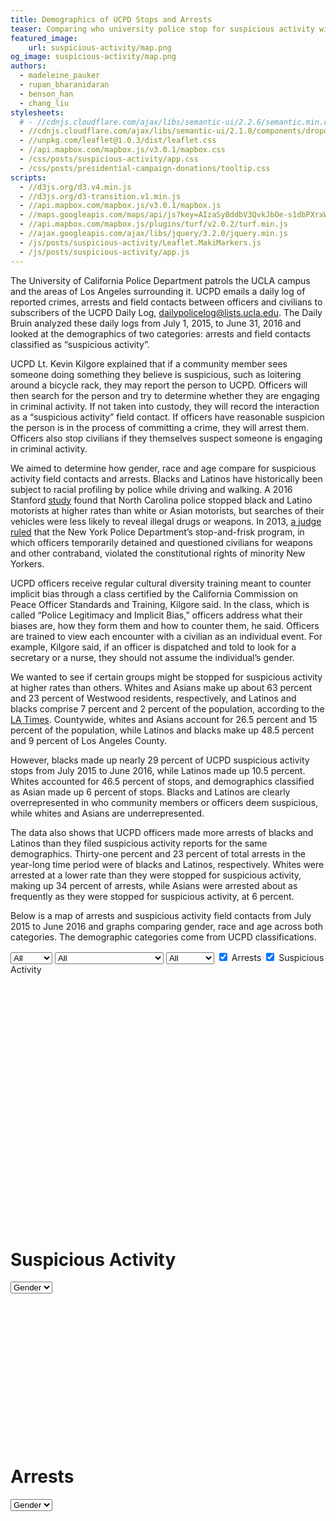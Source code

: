 ```yaml
---
title: Demographics of UCPD Stops and Arrests
teaser: Comparing who university police stop for suspicious activity with who they arrest, and looking at how the demographics of those stopped and arrested compare with Westwood's demographics.
featured_image:
    url: suspicious-activity/map.png
og_image: suspicious-activity/map.png
authors:
  - madeleine_pauker
  - rupan_bharanidaran
  - benson_han
  - chang_liu
stylesheets:
  # - //cdnjs.cloudflare.com/ajax/libs/semantic-ui/2.2.6/semantic.min.css
  - //cdnjs.cloudflare.com/ajax/libs/semantic-ui/2.1.8/components/dropdown.min.css
  - //unpkg.com/leaflet@1.0.3/dist/leaflet.css
  - //api.mapbox.com/mapbox.js/v3.0.1/mapbox.css
  - /css/posts/suspicious-activity/app.css
  - /css/posts/presidential-campaign-donations/tooltip.css
scripts:
  - //d3js.org/d3.v4.min.js
  - //d3js.org/d3-transition.v1.min.js
  - //api.mapbox.com/mapbox.js/v3.0.1/mapbox.js
  - //maps.googleapis.com/maps/api/js?key=AIzaSyBddbV3QvkJbOe-s1dbPXrxWV1Sy4z8nR0"
  - //api.mapbox.com/mapbox.js/plugins/turf/v2.0.2/turf.min.js
  - //ajax.googleapis.com/ajax/libs/jquery/3.2.0/jquery.min.js
  - /js/posts/suspicious-activity/Leaflet.MakiMarkers.js
  - /js/posts/suspicious-activity/app.js
---
```


The University of California Police Department patrols the UCLA campus and the
areas of Los Angeles surrounding it. UCPD emails a daily log of reported crimes,
arrests and field contacts between officers and civilians to subscribers of the
UCPD Daily Log, dailypolicelog@lists.ucla.edu. The Daily Bruin analyzed these
daily logs from July 1, 2015, to June 31, 2016 and looked at the demographics of
two categories: arrests and field contacts classified as “suspicious activity”.

UCPD Lt. Kevin Kilgore explained that if a community member sees someone doing
something they believe is suspicious, such as loitering around a bicycle rack,
they may report the person to UCPD. Officers will then search for the person and
try to determine whether they are engaging in criminal activity. If not taken
into custody, they will record the interaction as a “suspicious activity” field
contact. If officers have reasonable suspicion the person is in the process of
committing a crime, they will arrest them. Officers also stop civilians if they
themselves suspect someone is engaging in criminal activity.

We aimed to determine how gender, race and age compare for suspicious activity
field contacts and arrests. Blacks and Latinos have historically been
subject to racial profiling by police while driving and walking. A 2016 Stanford
[study](https://news.stanford.edu/2016/06/28/stanford-researchers-develop-new-statistical-test-shows-racial-profiling-police-traffic-stops/)
found that North Carolina police stopped black and Latino motorists at higher
rates than white or Asian motorists, but searches of their vehicles were less
likely to reveal illegal drugs or weapons. In 2013,
[a judge ruled](http://www.nytimes.com/2013/08/13/opinion/racial-discrimination-in-stop-and-frisk.html)
that the New York Police Department’s stop-and-frisk program, in which officers
temporarily detained and questioned civilians for weapons and other contraband,
violated the constitutional rights of minority New Yorkers.

UCPD officers receive regular cultural diversity training meant to counter
implicit bias through a class certified by the California Commission on Peace
Officer Standards and Training, Kilgore said. In the class, which is called
“Police Legitimacy and Implicit Bias,” officers address what their biases are,
how they form them and how to counter them, he said. Officers are trained to
view each encounter with a civilian as an individual event. For example, Kilgore
said, if an officer is dispatched and told to look for a secretary or a nurse,
they should not assume the individual’s gender.

We wanted to see if certain groups might be stopped for suspicious activity at
higher rates than others. Whites and Asians make up about 63 percent and 23
percent of Westwood residents, respectively, and Latinos and blacks
comprise 7 percent and 2 percent of the population, according to the
[LA Times](http://maps.latimes.com/neighborhoods/neighborhood/westwood/#ethnicity).
Countywide, whites and Asians account for 26.5 percent and 15 percent of the
population, while Latinos and blacks make up 48.5 percent and 9
percent of Los Angeles County.

However, blacks made up nearly 29 percent of UCPD suspicious activity
stops from July 2015 to June 2016, while Latinos made up 10.5 percent. Whites
accounted for 46.5 percent of stops, and demographics classified as Asian made
up 6 percent of stops. Blacks and Latinos are clearly overrepresented
in who community members or officers deem suspicious, while whites and Asians
are underrepresented.

The data also shows that UCPD officers made more arrests of blacks
and Latinos than they filed suspicious activity reports for the same
demographics. Thirty-one percent and 23 percent of total arrests in the
year-long time period were of blacks and Latinos, respectively.
Whites were arrested at a lower rate than they were stopped for suspicious
activity, making up 34 percent of arrests, while Asians were arrested about as
frequently as they were stopped for suspicious activity, at 6 percent.

Below is a map of arrests and suspicious activity field contacts from July 2015
to June 2016 and graphs comparing gender, race and age across both categories.
The demographic categories come from UCPD classifications.

<select id="gender_select" class="map_select">
  <option value="all">All</option>
  <option value="male">Male</option>
  <option value="female">Female</option>
</select>
<select id="race_select" class="map_select">
  <option value="all">All</option>
  <option value="I">American Indian</option>
  <!-- <option value="Z">Asian Indian</option> -->
  <option value="B">Black</option>
  <!-- <option value="D">Cambodian</option> -->
  <option value="C">Chinese</option>
  <!-- <option value="F">Filipino</option> -->
  <!-- <option value="G">Guamanian</option> -->
  <!-- <option value="U">Hawaiian</option> -->
  <option value="H">Hispanic / Latin / Mexican</option>
  <!-- <option value="J">Japanese</option> -->
  <!-- <option value="K">Korean</option> -->
  <!-- <option value="L">Laotian</option> -->
  <option value="O">Other</option>
  <option value="A">Other Asian</option>
  <option value="P">Pacific Islander</option>
  <!-- <option value="S">Samoan</option> -->
  <!-- <option value="X">Unknown</option> -->
  <option value="V">Vietnamese</option>
  <option value="W">White</option>
</select>
<select id="age_select" class="map_select">
  <option value="4">All</option>
  <option value="0">Under 20</option>
  <option value="1">21-40</option>
  <option value="2">41-65</option>
  <option value="3">65+</option>
</select>
<input class="map_select" type="checkbox" name="type" value="arrest" checked> Arrests
<input class="map_select" type="checkbox" name="type" value="suspicious" checked> Suspicious Activity

<div id="map" style="height: 400px;"></div>
<h1 class="graph-title">Suspicious Activity</h1>
<select id="suspicious-bar-select">
  <option value="gender">Gender</option>
  <option value="race">Race</option>
  <option value="age">Age</option>
</select>
<svg width="640" height="300" id="suspicious-bar-chart"></svg>
<h1 class="graph-title">Arrests</h1>
<select id="arrest-bar-select">
  <option value="gender">Gender</option>
  <option value="race">Race</option>
  <option value="age">Age</option>
</select>
<svg width="640" height="300" id="arrest-bar-chart"></svg>
